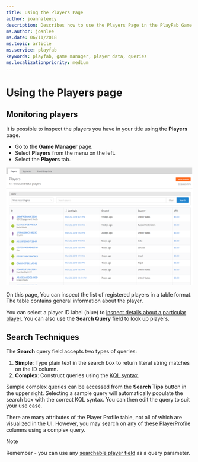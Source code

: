 ```yaml
---
title: Using the Players Page
author: joannaleecy
description: Describes how to use the Players Page in the PlayFab Game Manager for simple and complex queries of player data.
ms.author: joanlee
ms.date: 06/11/2018
ms.topic: article
ms.service: playfab
keywords: playfab, game manager, player data, queries
ms.localizationpriority: medium
---
```


# Using the Players page

## Monitoring players

It is possible to inspect the players you have in your title using the **Players** page.

- Go to the **Game Manager** page.
- Select **Players** from the menu on the left.
- Select the **Players** tab.

![Game Manager - Players Page](media/tutorials/player-search-page.png)  

On this page, You can inspect the list of registered players in a table format. The table contains general information about the player.

You can select a player ID label (blue) to [inspect details about a particular player](player-details.md). You can also use the **Search Query** field to look up players.

## Search Techniques

The **Search** query field accepts two types of queries:

1. **Simple**: Type plain text in the search box to return literal string matches on the ID column.
2. **Complex**: Construct queries using the [KQL syntax](/azure/data-explorer/kusto/query/).

Sample complex queries can be accessed from the **Search Tips** button in the upper right. Selecting a sample query will automatically populate the search box with the correct KQL syntax. You can then edit the query to suit your use case.

There are many attributes of the Player Profile table, not all of which are visualized in the UI. However, you may search on any of these [PlayerProfile](../../api-references/events/data-types/playerprofile.md) columns using a complex query.

> [!NOTE]
> Remember - you can use any [searchable player field](../../api-references/events/data-types/playerprofile.md) as a query parameter.
